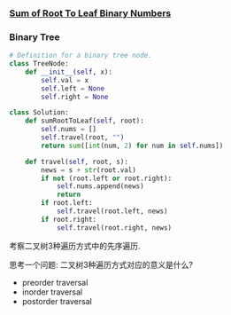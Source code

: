 ### [Sum of Root To Leaf Binary Numbers](https://leetcode.com/problems/sum-of-root-to-leaf-binary-numbers/)


### Binary Tree

```Python
# Definition for a binary tree node.
class TreeNode:
    def __init__(self, x):
        self.val = x
        self.left = None
        self.right = None

class Solution:
    def sumRootToLeaf(self, root):
        self.nums = []
        self.travel(root, "")
        return sum([int(num, 2) for num in self.nums])

    def travel(self, root, s):
        news = s + str(root.val)
        if not (root.left or root.right):
            self.nums.append(news)
            return
        if root.left:
            self.travel(root.left, news)
        if root.right:
            self.travel(root.right, news)

```

考察二叉树3种遍历方式中的先序遍历.

思考一个问题: 二叉树3种遍历方式对应的意义是什么?

- preorder traversal
- inorder traversal
- postorder traversal

